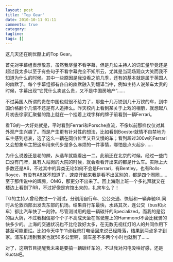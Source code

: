 ```yaml
---
layout: post
title: 'Top Gear'
date: 2010-10-11 01:11
comments: true
category:
tagline:
tags: []
---
```


这几天还在刷优酷上的Top Gear。



首先对字幕组表示敬意，虽然我尽量不看字幕，但是几位主持人的词汇量毕竟还是超过我太多以至于有些句子不看字幕完全不知所云，尤其是当现场观众大笑而我不知道为什么的时候。其中一些原因是我没看之前几季，还有的基本就是属于英国人的幽默了。每个字幕组都有各自的幽默融入到翻译当中，例如主持人说某车太贵的时候，字幕出现“它凭什么卖这么贵，又不是中国房地产”……



不过英国人所谓的贵在中国也就很不给力了，那些十几万镑到几十万镑的车，到中国价格翻个几倍不还是有人追捧么。昨天校内上看到某关于上戏的相册，就想起八月初去徐家汇聚餐的路上就在一个挂着上戏字样的牌子前看到一辆Ferrari。



看TG的一大好处就是，平时看到Ferrari和Porsche直流，不像以前那样仅仅对其外观产生兴趣了。而是产生更有针对性的想法，比如看到Boxster就情不自禁地为车主感到悲哀，选了这么一辆在同价位里又丑又慢的车；看到超过300w的Ferrari又会想象车主把这车用来代步是多么麻烦的一件事情，哪怕是点火起步……



为什么说姜还是老的辣，从选车就能看出一二。此前还在北京的时候，经过一些门口没有门牌，且有人站岗的大院的时候，就会看看开出来的都是什么车。实际上大多数还是A6，不过其中的异类无论如何不会是Ferrari，有Bentley，也有Rolls-Royce，有没有A8就不知道了，速度开起来我是看不出区别的，都是四个圈圈……至于那传说中的辉腾，OMG，那更分不出来了。回上海刚上班一个多礼拜就又在楼边上看到了RR，不过好像是宾馆出来的，礼宾车么？！



TG的主持人曾经做过一个测试，分别用自行车、公公交通、快艇和一辆奔驰GL同时从伦敦西部出发去东部的机场。结果自行车最快，水路其次，连公交（bus和火车）都比汽车快了一刻钟。尽管测试用的是一辆碳纤的Specialized，而我的是铝的巨大牌，不过我相信那个个子不高成天坐在驾驶座上的Hammond不会比我骑的快多少的。上海的交通状况也不比伦敦好太多，在无数无视红灯的人的共同作用下甚至可能更烂。比如今天中午11点我爸打电话回来说已经降落，结果到两点多才到家。浦东机场到我家也就50多公里啊，骑车差不多两个小时也就到了……



对了，这期节目提醒我未来是要搞一辆碳纤车的，不过我对闪电没啥好感，还是Kuota吧。
